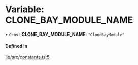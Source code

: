 # Variable: CLONE\_BAY\_MODULE\_NAME

• `Const` **CLONE\_BAY\_MODULE\_NAME**: ``"CloneBayModule"``

#### Defined in

[lib/src/constants.ts:5](https://github.com/joonashak/nestjs-clone-bay/blob/0cf8f89/lib/src/constants.ts#L5)

